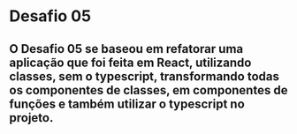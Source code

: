 # Desafio 05
## O Desafio 05 se baseou em refatorar uma aplicação que foi feita em React, utilizando classes, sem o typescript, transformando todas os componentes de classes, em componentes de funções e também utilizar o typescript no projeto.
